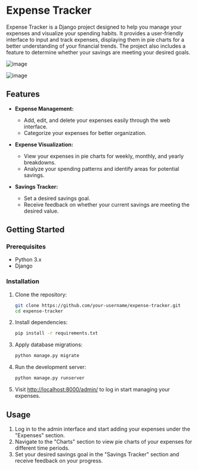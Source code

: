# Expense Tracker

Expense Tracker is a Django project designed to help you manage your expenses and visualize your spending habits. It provides a user-friendly interface to input and track expenses, displaying them in pie charts for a better understanding of your financial trends. The project also includes a feature to determine whether your savings are meeting your desired goals.

![image](https://github.com/pantvasu8/Expense-Tracker/assets/96621003/4ae1917f-5544-42a8-84fa-4e2f8c3a73af)

![image](https://github.com/pantvasu8/Expense-Tracker/assets/96621003/1d8fbe9b-b740-42f0-9826-8ed8b0c8d9fd)
## Features

- **Expense Management:**
  - Add, edit, and delete your expenses easily through the web interface.
  - Categorize your expenses for better organization.

- **Expense Visualization:**
  - View your expenses in pie charts for weekly, monthly, and yearly breakdowns.
  - Analyze your spending patterns and identify areas for potential savings.

- **Savings Tracker:**
  - Set a desired savings goal.
  - Receive feedback on whether your current savings are meeting the desired value.

## Getting Started

### Prerequisites

- Python 3.x
- Django

### Installation

1. Clone the repository:

    ```bash
    git clone https://github.com/your-username/expense-tracker.git
    cd expense-tracker
    ```

2. Install dependencies:

    ```bash
    pip install -r requirements.txt
    ```

3. Apply database migrations:

    ```bash
    python manage.py migrate
    ```

4. Run the development server:

    ```bash
    python manage.py runserver
    ```

6. Visit [http://localhost:8000/admin/](http://localhost:8000) to log in start managing your expenses.

## Usage

1. Log in to the admin interface and start adding your expenses under the "Expenses" section.
2. Navigate to the "Charts" section to view pie charts of your expenses for different time periods.
3. Set your desired savings goal in the "Savings Tracker" section and receive feedback on your progress.



 
